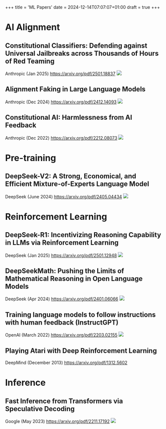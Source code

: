 +++
title = 'ML Papers'
date = 2024-12-14T07:07:07+01:00
draft = true
+++

# AI Alignment
## Constitutional Classifiers: Defending against Universal Jailbreaks across Thousands of Hours of Red Teaming
Anthropic (Jan 2025) https://arxiv.org/pdf/2501.18837
<img src="/assets/images/ml-papers/constitutional-classifiers.png">

## Alignment Faking in Large Language Models
Anthropic (Dec 2024) https://arxiv.org/pdf/2412.14093
<img src="/assets/images/ml-papers/alignment-faking.png">

## Constitutional AI: Harmlessness from AI Feedback
Anthropic (Dec 2022) https://arxiv.org/pdf/2212.08073
<img src="/assets/images/ml-papers/constitutional-ai.png">

# Pre-training
## DeepSeek-V2: A Strong, Economical, and Efficient Mixture-of-Experts Language Model
DeepSeek (June 2024) https://arxiv.org/pdf/2405.04434
<img src="/assets/images/ml-papers/deepseek-v2.png">

# Reinforcement Learning
## DeepSeek-R1: Incentivizing Reasoning Capability in LLMs via Reinforcement Learning
DeepSeek (Jan 2025) https://arxiv.org/pdf/2501.12948
<img src="/assets/images/ml-papers/deepseek-r1.png">

## DeepSeekMath: Pushing the Limits of Mathematical Reasoning in Open Language Models
DeepSeek (Apr 2024) https://arxiv.org/pdf/2401.06066
<img src="/assets/images/ml-papers/grpo.png">

## Training language models to follow instructions with human feedback (InstructGPT)
OpenAI (March 2022) https://arxiv.org/pdf/2203.02155
<img src="/assets/images/ml-papers/instruct-gpt.png">


## Playing Atari with Deep Reinforcement Learning
DeepMind (December 2013) https://arxiv.org/pdf/1312.5602

# Inference
## Fast Inference from Transformers via Speculative Decoding
Google (May 2023) https://arxiv.org/pdf/2211.17192
<img src="/assets/images/ml-papers/speculative-decoding.png">
